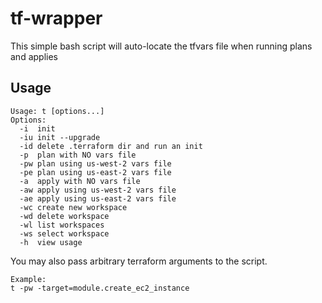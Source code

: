 # tf-wrapper

This simple bash script will auto-locate the tfvars file when running plans and applies

## Usage
```
Usage: t [options...]
Options:
  -i  init
  -iu init --upgrade
  -id delete .terraform dir and run an init
  -p  plan with NO vars file
  -pw plan using us-west-2 vars file
  -pe plan using us-east-2 vars file
  -a  apply with NO vars file
  -aw apply using us-west-2 vars file
  -ae apply using us-east-2 vars file
  -wc create new workspace
  -wd delete workspace
  -wl list workspaces
  -ws select workspace
  -h  view usage
```

You may also pass arbitrary terraform arguments to the script.

```
Example:
t -pw -target=module.create_ec2_instance
```
